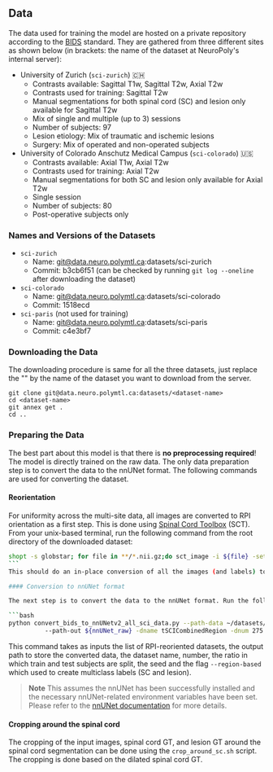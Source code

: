 ## Data

The data used for training the model are hosted on a private repository according to the [BIDS](https://bids.neuroimaging.io) standard. They are gathered from three different sites as shown below (in brackets: the name of the dataset at NeuroPoly's internal server):

- University of Zurich (`sci-zurich`) 🇨🇭
  - Contrasts available: Sagittal T1w, Sagittal T2w, Axial T2w
  - Contrasts used for training: Sagittal T2w
  - Manual segmentations for both spinal cord (SC) and lesion only available for Sagittal T2w
  - Mix of single and multiple (up to 3) sessions
  - Number of subjects: 97
  - Lesion etiology: Mix of traumatic and ischemic lesions
  - Surgery: Mix of operated and non-operated subjects
- University of Colorado Anschutz Medical Campus (`sci-colorado`) 🇺🇸
  - Contrasts available: Axial T1w, Axial T2w
  - Contrasts used for training: Axial T2w
  - Manual segmentations for both SC and lesion only available for Axial T2w
  - Single session
  - Number of subjects: 80
  - Post-operative subjects only


### Names and Versions of the Datasets

- `sci-zurich`
  - Name: git@data.neuro.polymtl.ca:datasets/sci-zurich
  - Commit: b3cb6f51  (can be checked by running `git log --oneline` after downloading the dataset)
- `sci-colorado`
  - Name: git@data.neuro.polymtl.ca:datasets/sci-colorado
  - Commit: 1518ecd
- `sci-paris`   (not used for training)
  - Name: git@data.neuro.polymtl.ca:datasets/sci-paris
  - Commit: c4e3bf7

### Downloading the Data

The downloading procedure is same for all the three datasets, just replace the "<dataset-name>" by the name of the dataset you want to download from the server.

~~~
git clone git@data.neuro.polymtl.ca:datasets/<dataset-name>
cd <dataset-name>
git annex get .
cd ..
~~~

### Preparing the Data

The best part about this model is that there is **no preprocessing required**! The model is directly trained on the raw data. The only data preparation step is to convert the data to the nnUNet format. The following commands are used for converting the dataset. 

#### Reorientation

For uniformity across the multi-site data, all images are converted to RPI orientation as a first step. This is done using [Spinal Cord Toolbox](https://spinalcordtoolbox.com) (SCT). From your unix-based terminal, run the following command from the root directory of the downloaded dataset:

```bash
shopt -s globstar; for file in **/*.nii.gz;do sct_image -i ${file} -setorient RPI -o ${file}; done
``` 
This should do an in-place conversion of all the images (and labels) to RPI orientation.

#### Conversion to nnUNet format

The next step is to convert the data to the nnUNet format. Run the following command:

```bash
python convert_bids_to_nnUNetv2_all_sci_data.py --path-data ~/datasets/sci-zurich-rpi ~/datasets/sci-colorado-rpi
          --path-out ${nnUNet_raw} -dname tSCICombinedRegion -dnum 275 --split 0.8 0.2 --seed 50 --region-based
```

This command takes as inputs the list of RPI-reoriented datasets, the output path to store the converted data, the dataset name, number, the ratio in which train and test subjects are split, the seed and the flag `--region-based` which used to create multiclass labels (SC and lesion).

> **Note**
> This assumes the nnUNet has been successfully installed and the necessary nnUNet-related environment variables have been set. Please refer to the [nnUNet documentation](https://github.com/MIC-DKFZ/nnUNet/blob/master/documentation/installation_instructions.md) for more details.

#### Cropping around the spinal cord

The cropping of the input images, spinal cord GT, and lesion GT around the spinal cord segmentation can be done using 
the `crop_around_sc.sh` script. The cropping is done based on the dilated spinal cord GT.